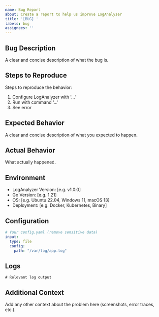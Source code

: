 ```yaml
---
name: Bug Report
about: Create a report to help us improve LogAnalyzer
title: '[BUG] '
labels: bug
assignees: ''
---
```


## Bug Description
A clear and concise description of what the bug is.

## Steps to Reproduce
Steps to reproduce the behavior:
1. Configure LogAnalyzer with '...'
2. Run with command '...'
3. See error

## Expected Behavior
A clear and concise description of what you expected to happen.

## Actual Behavior
What actually happened.

## Environment
- LogAnalyzer Version: [e.g. v1.0.0]
- Go Version: [e.g. 1.21]
- OS: [e.g. Ubuntu 22.04, Windows 11, macOS 13]
- Deployment: [e.g. Docker, Kubernetes, Binary]

## Configuration
```yaml
# Your config.yaml (remove sensitive data)
input:
  type: file
  config:
    path: "/var/log/app.log"
```

## Logs
```
# Relevant log output
```

## Additional Context
Add any other context about the problem here (screenshots, error traces, etc.).
